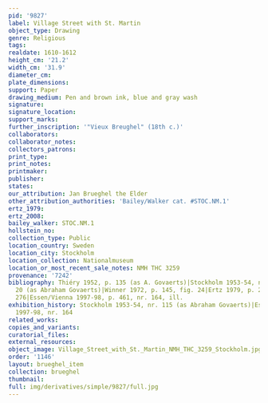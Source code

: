 ```yaml
---
pid: '9827'
label: Village Street with St. Martin
object_type: Drawing
genre: Religious
tags: 
realdate: 1610-1612
height_cm: '21.2'
width_cm: '31.9'
diameter_cm: 
plate_dimensions: 
support: Paper
drawing_medium: Pen and brown ink, blue and gray wash
signature: 
signature_location: 
support_marks: 
further_inscription: '"Vieux Breughel" (18th c.)'
collaborators: 
collaborator_notes: 
collectors_patrons: 
print_type: 
print_notes: 
printmaker: 
publisher: 
states: 
our_attribution: Jan Brueghel the Elder
other_attribution_authorities: 'Bailey/Walker cat. #STOC.NM.1'
ertz_1979: 
ertz_2008: 
bailey_walker: STOC.NM.1
hollstein_no: 
collection_type: Public
location_country: Sweden
location_city: Stockholm
location_collection: Nationalmuseum
location_or_most_recent_sale_notes: NMH THC 3259
provenance: '7242'
bibliography: Thiéry 1952, p. 135 (as A. Govaerts)|Stockholm 1953-54, nr. 115, fig.
  20 (as Abraham Govaerts)|Winner 1972, p. 145, fig. 24|Ertz 1979, p. 219-20, fig.
  276|Essen/Vienna 1997-98, p. 461, nr. 164, ill.
exhibition_history: Stockholm 1953-54, nr. 115 (as Abraham Govaerts)|Essen/Vienna
  1997-98, nr. 164
related_works: 
copies_and_variants: 
curatorial_files: 
external_resources: 
object_image: Village_Street_with_St._Martin_NMH_THC_3259_Stockholm.jpg
order: '1146'
layout: brueghel_item
collection: brueghel
thumbnail: 
full: img/derivatives/simple/9827/full.jpg
---
```


